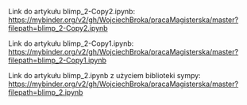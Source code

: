 Link do artykułu blimp_2-Copy2.ipynb:
https://mybinder.org/v2/gh/WojciechBroka/pracaMagisterska/master?filepath=blimp_2-Copy2.ipynb

Link do artykułu blimp_2-Copy1.ipynb:
https://mybinder.org/v2/gh/WojciechBroka/pracaMagisterska/master?filepath=blimp_2-Copy1.ipynb

Link do artykułu blimp_2.ipynb z użyciem biblioteki sympy:
https://mybinder.org/v2/gh/WojciechBroka/pracaMagisterska/master?filepath=blimp_2.ipynb
